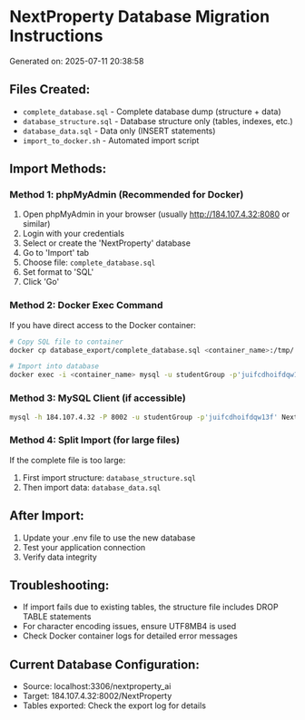 
# NextProperty Database Migration Instructions
Generated on: 2025-07-11 20:38:58

## Files Created:
- `complete_database.sql` - Complete database dump (structure + data)
- `database_structure.sql` - Database structure only (tables, indexes, etc.)
- `database_data.sql` - Data only (INSERT statements)
- `import_to_docker.sh` - Automated import script

## Import Methods:

### Method 1: phpMyAdmin (Recommended for Docker)
1. Open phpMyAdmin in your browser (usually http://184.107.4.32:8080 or similar)
2. Login with your credentials
3. Select or create the 'NextProperty' database
4. Go to 'Import' tab
5. Choose file: `complete_database.sql`
6. Set format to 'SQL'
7. Click 'Go'

### Method 2: Docker Exec Command
If you have direct access to the Docker container:
```bash
# Copy SQL file to container
docker cp database_export/complete_database.sql <container_name>:/tmp/

# Import into database
docker exec -i <container_name> mysql -u studentGroup -p'juifcdhoifdqw13f' NextProperty < /tmp/complete_database.sql
```

### Method 3: MySQL Client (if accessible)
```bash
mysql -h 184.107.4.32 -P 8002 -u studentGroup -p'juifcdhoifdqw13f' NextProperty < database_export/complete_database.sql
```

### Method 4: Split Import (for large files)
If the complete file is too large:
1. First import structure: `database_structure.sql`
2. Then import data: `database_data.sql`

## After Import:
1. Update your .env file to use the new database
2. Test your application connection
3. Verify data integrity

## Troubleshooting:
- If import fails due to existing tables, the structure file includes DROP TABLE statements
- For character encoding issues, ensure UTF8MB4 is used
- Check Docker container logs for detailed error messages

## Current Database Configuration:
- Source: localhost:3306/nextproperty_ai
- Target: 184.107.4.32:8002/NextProperty
- Tables exported: Check the export log for details

